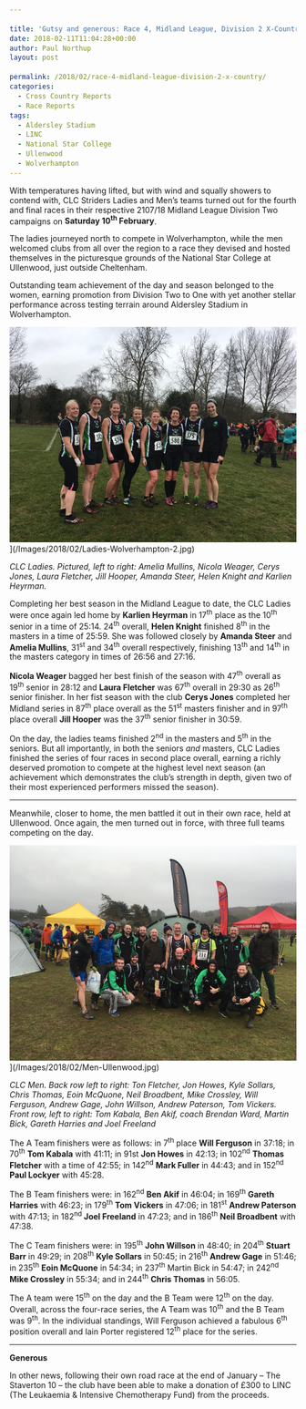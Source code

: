 ```yaml
---

title: 'Gutsy and generous: Race 4, Midland League, Division 2 X-Country'
date: 2018-02-11T11:04:28+00:00
author: Paul Northup
layout: post

permalink: /2018/02/race-4-midland-league-division-2-x-country/
categories:
  - Cross Country Reports
  - Race Reports
tags:
  - Aldersley Stadium
  - LINC
  - National Star College
  - Ullenwood
  - Wolverhampton
---
```

With temperatures having lifted, but with wind and squally showers to contend with, CLC Striders Ladies and Men’s teams turned out for the fourth and final races in their respective 2107/18 Midland League Division Two campaigns on **Saturday 10<sup>th</sup> February**.

The ladies journeyed north to compete in Wolverhampton, while the men welcomed clubs from all over the region to a race they devised and hosted themselves in the picturesque grounds of the National Star College at Ullenwood, just outside Cheltenham.

Outstanding team achievement of the day and season belonged to the women, earning promotion from Division Two to One with yet another stellar performance across testing terrain around Aldersley Stadium in Wolverhampton.

<img src="/Images/2018/02/Ladies-Wolverhampton-2.jpg" alt="Ladies-Wolverhampton-2"/>](/Images/2018/02/Ladies-Wolverhampton-2.jpg)

<p>
  <em>CLC Ladies. Pictured, left to right: Amelia Mullins, Nicola Weager, Cerys Jones, Laura Fletcher, Jill Hooper, Amanda Steer, Helen Knight and Karlien Heyrman.</em>
</p>

Completing her best season in the Midland League to date, the CLC Ladies were once again led home by **Karlien Heyrman** in 17<sup>th</sup> place as the 10<sup>th</sup> senior in a time of 25:14. 24<sup>th</sup> overall, **Helen Knight** finished 8<sup>th</sup> in the masters in a time of 25:59. She was followed closely by **Amanda Steer** and **Amelia Mullins**, 31<sup>st</sup> and 34<sup>th</sup> overall respectively, finishing 13<sup>th</sup> and 14<sup>th</sup> in the masters category in times of 26:56 and 27:16.

**Nicola Weager** bagged her best finish of the season with 47<sup>th</sup> overall as 19<sup>th</sup> senior in 28:12 and **Laura Fletcher** was 67<sup>th</sup> overall in 29:30 as 26<sup>th</sup> senior finisher. In her fist season with the club **Cerys Jones** completed her Midland series in 87<sup>th</sup> place overall as the 51<sup>st</sup> masters finisher and in 97<sup>th</sup> place overall **Jill Hooper** was the 37<sup>th</sup> senior finisher in 30:59.

On the day, the ladies teams finished 2<sup>nd</sup> in the masters and 5<sup>th</sup> in the seniors. But all importantly, in both the seniors _and_ masters, CLC Ladies finished the series of four races in second place overall, earning a richly deserved promotion to compete at the highest level next season (an achievement which demonstrates the club’s strength in depth, given two of their most experienced performers missed the season).

* * *

Meanwhile, closer to home, the men battled it out in their own race, held at Ullenwood. Once again, the men turned out in force, with three full teams competing on the day.

<img src="/Images/2018/02/Men-Ullenwood.jpg" alt="Men-Ullenwood"/>](/Images/2018/02/Men-Ullenwood.jpg)

<p>
  <em>CLC Men. Back row left to right: Ton Fletcher, Jon Howes, Kyle Sollars, Chris Thomas, Eoin McQuone, Neil Broadbent, Mike Crossley, Will Ferguson, Andrew Gage, John Willson, Andrew Paterson, Tom Vickers. Front row, left to right: Tom Kabala, Ben Akif, coach Brendan Ward, Martin Bick, Gareth Harries and Joel Freeland</em>
</p>

The A Team finishers were as follows: in 7<sup>th</sup> place **Will Ferguson** in 37:18; in 70<sup>th</sup> **Tom Kabala** with 41:11; in 91st **Jon Howes** in 42:13; in 102<sup>nd</sup> **Thomas Fletcher** with a time of 42:55; in 142<sup>nd</sup> **Mark Fuller** in 44:43; and in 152<sup>nd</sup> **Paul Lockyer** with 45:28.

The B Team finishers were: in 162<sup>nd</sup> **Ben Akif** in 46:04; in 169<sup>th</sup> **Gareth Harries** with 46:23; in 179<sup>th</sup> **Tom Vickers** in 47:06; in 181<sup>st</sup> **Andrew Paterson** with 47:13; in 182<sup>nd </sup>**Joel Freeland** in 47:23; and in 186<sup>th</sup> **Neil Broadbent** with 47:38.

The C Team finishers were: in 195<sup>th</sup> **John Willson** in 48:40; in 204<sup>th</sup> **Stuart Barr** in 49:29; in 208<sup>th</sup> **Kyle Sollars** in 50:45; in 216<sup>th</sup> **Andrew Gage** in 51:46; in 235<sup>th</sup> **Eoin McQuone** in 54:34; in 237<sup>th</sup> Martin Bick in 54:47; in 242<sup>nd</sup> **Mike Crossley** in 55:34; and in 244<sup>th</sup> **Chris Thomas** in 56:05.

The A team were 15<sup>th</sup> on the day and the B Team were 12<sup>th</sup> on the day. Overall, across the four-race series, the A Team was 10<sup>th</sup> and the B Team was 9<sup>th</sup>. In the individual standings, Will Ferguson achieved a fabulous 6<sup>th</sup> position overall and Iain Porter registered 12<sup>th</sup> place for the series.

* * *

**Generous**

In other news, following their own road race at the end of January – The Staverton 10 – the club have been able to make a donation of £300 to LINC (The Leukaemia & Intensive Chemotherapy Fund) from the proceeds.

&nbsp;